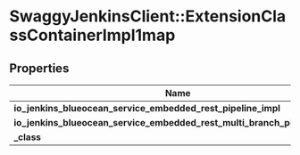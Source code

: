 # SwaggyJenkinsClient::ExtensionClassContainerImpl1map

## Properties
Name | Type | Description | Notes
------------ | ------------- | ------------- | -------------
**io_jenkins_blueocean_service_embedded_rest_pipeline_impl** | [**ExtensionClassImpl**](ExtensionClassImpl.md) |  | [optional] 
**io_jenkins_blueocean_service_embedded_rest_multi_branch_pipeline_impl** | [**ExtensionClassImpl**](ExtensionClassImpl.md) |  | [optional] 
**_class** | **String** |  | [optional] 


